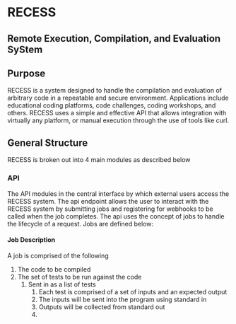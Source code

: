 # RECESS
## **R**emote **E**xecution, **C**ompilation, and **E**valuation **S**y**S**tem

## Purpose

RECESS is a system designed to handle the compilation and evaluation of arbitrary code in a repeatable and secure environment. Applications include educational coding platforms, code challenges, coding workshops, and others. RECESS uses a simple and effective API that allows integration with virtually any platform, or manual execution through the use of tools like curl.


## General Structure

RECESS is broken out into 4 main modules as described below

### API

The API modules in the central interface by which external users access the RECESS system. The api endpoint allows the user to interact with the RECESS system by submitting jobs and registering for webhooks to be called when the job completes. The api uses the concept of jobs to handle the lifecycle of a request. Jobs are defined below:

#### Job Description

A job is comprised of the following

1. The code to be compiled
2. The set of tests to be run against the code
   1. Sent in as a list of tests
      1. Each test is comprised of a set of inputs and an expected output
      2. The inputs will be sent into the program using standard in
      3. Outputs will be collected from standard out
      4. 